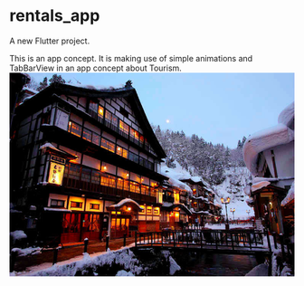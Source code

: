 # rentals_app

A new Flutter project.

This is an app concept.
It is making use of simple animations and TabBarView in an app concept about Tourism.
![](assets/images/one.jpg)


